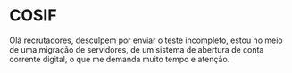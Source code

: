 # COSIF
Olá recrutadores, desculpem por enviar o teste incompleto, estou no meio de uma migração de servidores, 
de um sistema de abertura de conta corrente digital, o que me demanda muito tempo e atenção.
